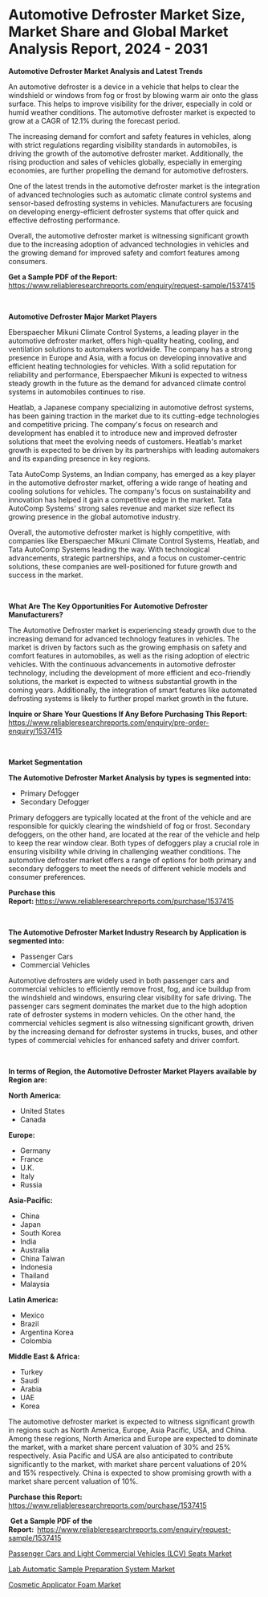 <p><h1>Automotive Defroster Market Size, Market Share and Global Market Analysis Report, 2024 - 2031</h1></p><p><strong>Automotive Defroster Market Analysis and Latest Trends</strong></p>
<p><p>An automotive defroster is a device in a vehicle that helps to clear the windshield or windows from fog or frost by blowing warm air onto the glass surface. This helps to improve visibility for the driver, especially in cold or humid weather conditions. The automotive defroster market is expected to grow at a CAGR of 12.1% during the forecast period.</p><p>The increasing demand for comfort and safety features in vehicles, along with strict regulations regarding visibility standards in automobiles, is driving the growth of the automotive defroster market. Additionally, the rising production and sales of vehicles globally, especially in emerging economies, are further propelling the demand for automotive defrosters.</p><p>One of the latest trends in the automotive defroster market is the integration of advanced technologies such as automatic climate control systems and sensor-based defrosting systems in vehicles. Manufacturers are focusing on developing energy-efficient defroster systems that offer quick and effective defrosting performance.</p><p>Overall, the automotive defroster market is witnessing significant growth due to the increasing adoption of advanced technologies in vehicles and the growing demand for improved safety and comfort features among consumers.</p></p>
<p><strong>Get a Sample PDF of the Report:&nbsp;</strong> <a href="https://www.reliableresearchreports.com/enquiry/request-sample/1537415">https://www.reliableresearchreports.com/enquiry/request-sample/1537415</a></p>
<p>&nbsp;</p>
<p><strong>Automotive Defroster Major Market Players</strong></p>
<p><p>Eberspaecher Mikuni Climate Control Systems, a leading player in the automotive defroster market, offers high-quality heating, cooling, and ventilation solutions to automakers worldwide. The company has a strong presence in Europe and Asia, with a focus on developing innovative and efficient heating technologies for vehicles. With a solid reputation for reliability and performance, Eberspaecher Mikuni is expected to witness steady growth in the future as the demand for advanced climate control systems in automobiles continues to rise.</p><p>Heatlab, a Japanese company specializing in automotive defrost systems, has been gaining traction in the market due to its cutting-edge technologies and competitive pricing. The company's focus on research and development has enabled it to introduce new and improved defroster solutions that meet the evolving needs of customers. Heatlab's market growth is expected to be driven by its partnerships with leading automakers and its expanding presence in key regions.</p><p>Tata AutoComp Systems, an Indian company, has emerged as a key player in the automotive defroster market, offering a wide range of heating and cooling solutions for vehicles. The company's focus on sustainability and innovation has helped it gain a competitive edge in the market. Tata AutoComp Systems' strong sales revenue and market size reflect its growing presence in the global automotive industry.</p><p>Overall, the automotive defroster market is highly competitive, with companies like Eberspaecher Mikuni Climate Control Systems, Heatlab, and Tata AutoComp Systems leading the way. With technological advancements, strategic partnerships, and a focus on customer-centric solutions, these companies are well-positioned for future growth and success in the market.</p></p>
<p>&nbsp;</p>
<p><strong>What Are The Key Opportunities For Automotive Defroster Manufacturers?</strong></p>
<p><p>The Automotive Defroster market is experiencing steady growth due to the increasing demand for advanced technology features in vehicles. The market is driven by factors such as the growing emphasis on safety and comfort features in automobiles, as well as the rising adoption of electric vehicles. With the continuous advancements in automotive defroster technology, including the development of more efficient and eco-friendly solutions, the market is expected to witness substantial growth in the coming years. Additionally, the integration of smart features like automated defrosting systems is likely to further propel market growth in the future.</p></p>
<p><strong>Inquire or Share Your Questions If Any Before Purchasing This Report:</strong> <a href="https://www.reliableresearchreports.com/enquiry/pre-order-enquiry/1537415">https://www.reliableresearchreports.com/enquiry/pre-order-enquiry/1537415</a></p>
<p>&nbsp;</p>
<p><strong>Market Segmentation</strong></p>
<p><strong>The Automotive Defroster Market Analysis by types is segmented into:</strong></p>
<p><ul><li>Primary Defogger</li><li>Secondary Defogger</li></ul></p>
<p><p>Primary defoggers are typically located at the front of the vehicle and are responsible for quickly clearing the windshield of fog or frost. Secondary defoggers, on the other hand, are located at the rear of the vehicle and help to keep the rear window clear. Both types of defoggers play a crucial role in ensuring visibility while driving in challenging weather conditions. The automotive defroster market offers a range of options for both primary and secondary defoggers to meet the needs of different vehicle models and consumer preferences.</p></p>
<p><strong>Purchase this Report:&nbsp;</strong><a href="https://www.reliableresearchreports.com/purchase/1537415">https://www.reliableresearchreports.com/purchase/1537415</a></p>
<p>&nbsp;</p>
<p><strong>The Automotive Defroster Market Industry Research by Application is segmented into:</strong></p>
<p><ul><li>Passenger Cars</li><li>Commercial Vehicles</li></ul></p>
<p><p>Automotive defrosters are widely used in both passenger cars and commercial vehicles to efficiently remove frost, fog, and ice buildup from the windshield and windows, ensuring clear visibility for safe driving. The passenger cars segment dominates the market due to the high adoption rate of defroster systems in modern vehicles. On the other hand, the commercial vehicles segment is also witnessing significant growth, driven by the increasing demand for defroster systems in trucks, buses, and other types of commercial vehicles for enhanced safety and driver comfort.</p></p>
<p>&nbsp;</p>
<p><strong>In terms of Region, the Automotive Defroster Market Players available by Region are:</strong></p>
<p>
    <p> <strong> North America: </strong>
        <ul>
            <li>United States</li>
            <li>Canada</li>
        </ul>
        </p> 
    <p> <strong> Europe: </strong>
        <ul>
            <li>Germany</li>
            <li>France</li>
            <li>U.K.</li>
            <li>Italy</li>
            <li>Russia</li>
        </ul>
        </p> 
    <p> <strong> Asia-Pacific: </strong>
        <ul>
            <li>China</li>
            <li>Japan</li>
            <li>South Korea</li>
            <li>India</li>
            <li>Australia</li>
            <li>China Taiwan</li>
            <li>Indonesia</li>
            <li>Thailand</li>
            <li>Malaysia</li>
        </ul>
        </p> 
    <p> <strong> Latin America: </strong>
        <ul>
            <li>Mexico</li>
            <li>Brazil</li>
            <li>Argentina Korea</li>
            <li>Colombia</li>
        </ul>
        </p> 
    <p> <strong> Middle East & Africa: </strong>
        <ul>
            <li>Turkey</li>
            <li>Saudi</li>
            <li>Arabia</li>
            <li>UAE</li>
            <li>Korea</li>
        </ul>
    </p>
    </p>
<p><p>The automotive defroster market is expected to witness significant growth in regions such as North America, Europe, Asia Pacific, USA, and China. Among these regions, North America and Europe are expected to dominate the market, with a market share percent valuation of 30% and 25% respectively. Asia Pacific and USA are also anticipated to contribute significantly to the market, with market share percent valuations of 20% and 15% respectively. China is expected to show promising growth with a market share percent valuation of 10%.</p></p>
<p><strong>Purchase this Report: </strong><a href="https://www.reliableresearchreports.com/purchase/1537415">https://www.reliableresearchreports.com/purchase/1537415</a></p>
<p>&nbsp;<strong>Get a Sample PDF of the Report:&nbsp;&nbsp;</strong><a href="https://www.reliableresearchreports.com/enquiry/request-sample/1537415">https://www.reliableresearchreports.com/enquiry/request-sample/1537415</a></p>
<p><strong></strong></p>
<p><p><a href="https://view.publitas.com/reportprime-1/passenger-cars-and-light-commercial-vehicles-lcv-seats-market-size-evaluating-its-market-trends-growth-and-projections-2023-2030/">Passenger Cars and Light Commercial Vehicles (LCV) Seats Market</a></p><p><a href="https://view.publitas.com/reportprime-1/lab-automatic-sample-preparation-system-market-size-market-share-and-global-market-analysis-report-2023-2030/">Lab Automatic Sample Preparation System Market</a></p><p><a href="https://view.publitas.com/reportprime-1/cosmetic-applicator-foam-market-growth-market-trends-covid-19-impact-and-forecasts-for-period-from-2023-2030/">Cosmetic Applicator Foam Market</a></p></p>